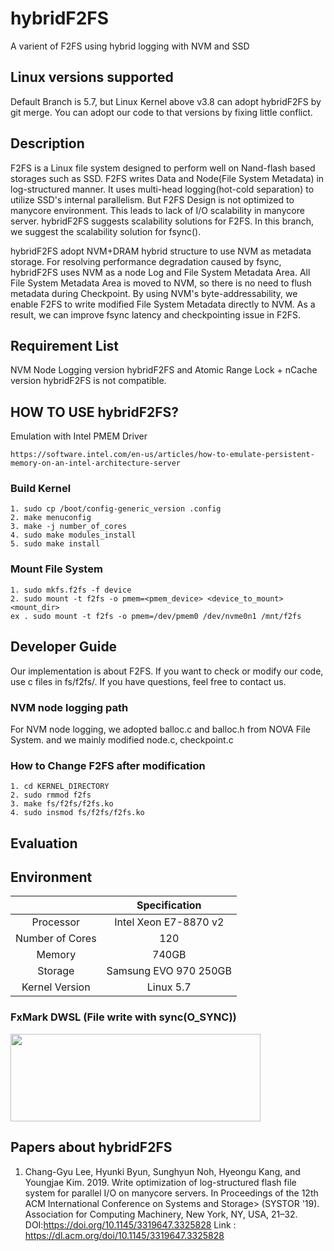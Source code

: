 # hybridF2FS
A varient of F2FS using hybrid logging with NVM and SSD

## Linux versions supported
Default Branch is 5.7, but Linux Kernel above v3.8 can adopt hybridF2FS by git merge. You can adopt our code to that versions by fixing little conflict.

## Description
F2FS is a Linux file system designed to perform well on Nand-flash based storages such as SSD. F2FS writes Data and Node(File System Metadata) in log-structured manner. It uses multi-head logging(hot-cold separation) to utilize SSD's internal parallelism. But F2FS Design is not optimized to manycore environment. This leads to lack of I/O scalability in manycore server. hybridF2FS suggests scalability solutions for F2FS. In this branch, we suggest the scalability solution for fsync().

hybridF2FS adopt NVM+DRAM hybrid structure to use NVM as metadata storage. For resolving performance degradation caused by fsync, hybridF2FS uses NVM as a node Log and File System Metadata Area. All File System Metadata Area is moved to NVM, so there is no need to flush metadata during Checkpoint. By using NVM's byte-addressability, we enable F2FS to write modified File System Metadata directly to NVM.  As a result, we can improve fsync latency and checkpointing issue in F2FS.

## Requirement List

NVM Node Logging version hybridF2FS and Atomic Range Lock + nCache version hybridF2FS is not compatible.

## HOW TO USE hybridF2FS?

Emulation with Intel PMEM Driver
```
https://software.intel.com/en-us/articles/how-to-emulate-persistent-memory-on-an-intel-architecture-server
```

### Build Kernel
```
1. sudo cp /boot/config-generic_version .config
2. make menuconfig
3. make -j number_of_cores
4. sudo make modules_install
5. sudo make install
```
### Mount File System
```
1. sudo mkfs.f2fs -f device
2. sudo mount -t f2fs -o pmem=<pmem_device> <device_to_mount> <mount_dir>
ex . sudo mount -t f2fs -o pmem=/dev/pmem0 /dev/nvme0n1 /mnt/f2fs
```

## Developer Guide
Our implementation is about F2FS. If you want to check or modify our code, use c files in fs/f2fs/. If you have questions, feel free to contact us.

### NVM node logging path
For NVM node logging, we adopted balloc.c and balloc.h from NOVA File System. and we mainly modified node.c, checkpoint.c


### How to Change F2FS after modification 
```
1. cd KERNEL_DIRECTORY
2. sudo rmmod f2fs
3. make fs/f2fs/f2fs.ko
4. sudo insmod fs/f2fs/f2fs.ko
```

## Evaluation

## Environment

|  <center></center> |  <center>Specification</center> |  
|:--------:|:--------:|
| <center>Processor</center> | <center>Intel Xeon E7-8870 v2</center> |
| <center>Number of Cores</center> | <center>120</center> |
| <center>Memory</center>  | <center>740GB</center> |
| <center>Storage</center>  | <center>Samsung EVO 970 250GB</center> |
| <center>Kernel Version</center>  | <center>Linux 5.7</center> |

### FxMark DWSL (File write with sync(O_SYNC))
<img src="https://user-images.githubusercontent.com/45027411/140457958-866462cd-8f0f-481e-823c-4d3b19e91c27.jpg" width="400" height="140"/>


## Papers about hybridF2FS

1. Chang-Gyu Lee, Hyunki Byun, Sunghyun Noh, Hyeongu Kang, and Youngjae Kim. 2019. Write optimization of log-structured flash file system for parallel I/O on manycore servers. In Proceedings of the 12th ACM International Conference on Systems and Storage> (SYSTOR '19). Association for Computing Machinery, New York, NY, USA, 21–32. DOI:https://doi.org/10.1145/3319647.3325828
Link : https://dl.acm.org/doi/10.1145/3319647.3325828

